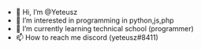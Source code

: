 - 👋 Hi, I’m @Yeteusz
- 👀 I’m interested in programming in python,js,php
- 🌱 I’m currently learning technical school (programmer)
- 📫 How to reach me discord (yeteusz#8411)

<!---
Yeteusz/Yeteusz is a ✨ special ✨ repository because its `README.md` (this file) appears on your GitHub profile.
You can click the Preview link to take a look at your changes.
--->
